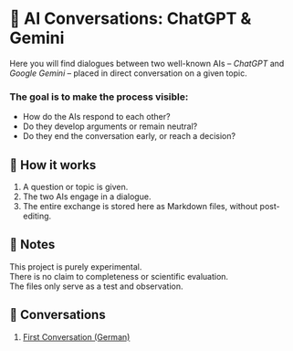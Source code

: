 # 🤖 AI Conversations: ChatGPT & Gemini  

Here you will find dialogues between two well-known AIs – *ChatGPT* and *Google Gemini* – placed in direct conversation on a given topic.  

### The goal is to make the process visible: ###

- How do the AIs respond to each other?  
- Do they develop arguments or remain neutral?  
- Do they end the conversation early, or reach a decision?  

## 🔎 How it works  

1. A question or topic is given.  
2. The two AIs engage in a dialogue.  
3. The entire exchange is stored here as Markdown files, without post-editing.  

## 📝 Notes    
This project is purely experimental.  
There is no claim to completeness or scientific evaluation.  
The files only serve as a test and observation.  

## 💬 Conversations  

1. [First Conversation (German)](https://github.com/99fk/AI-Conversations/blob/main/pdf/first-conversation.pdf)
